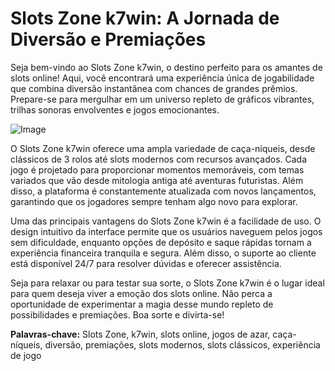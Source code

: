 # Slots Zone k7win: A Jornada de Diversão e Premiações

Seja bem-vindo ao Slots Zone k7win, o destino perfeito para os amantes de slots online! Aqui, você encontrará uma experiência única de jogabilidade que combina diversão instantânea com chances de grandes prêmios. Prepare-se para mergulhar em um universo repleto de gráficos vibrantes, trilhas sonoras envolventes e jogos emocionantes.

![Image](https://github.com/user-attachments/assets/b9de9dee-b60e-46a0-9e49-3c6ca594ed6f)

O Slots Zone k7win oferece uma ampla variedade de caça-níqueis, desde clássicos de 3 rolos até slots modernos com recursos avançados. Cada jogo é projetado para proporcionar momentos memoráveis, com temas variados que vão desde mitologia antiga até aventuras futuristas. Além disso, a plataforma é constantemente atualizada com novos lançamentos, garantindo que os jogadores sempre tenham algo novo para explorar.

Uma das principais vantagens do Slots Zone k7win é a facilidade de uso. O design intuitivo da interface permite que os usuários naveguem pelos jogos sem dificuldade, enquanto opções de depósito e saque rápidas tornam a experiência financeira tranquila e segura. Além disso, o suporte ao cliente está disponível 24/7 para resolver dúvidas e oferecer assistência.

Seja para relaxar ou para testar sua sorte, o Slots Zone k7win é o lugar ideal para quem deseja viver a emoção dos slots online. Não perca a oportunidade de experimentar a magia desse mundo repleto de possibilidades e premiações. Boa sorte e divirta-se!

**Palavras-chave:** Slots Zone, k7win, slots online, jogos de azar, caça-níqueis, diversão, premiações, slots modernos, slots clássicos, experiência de jogo